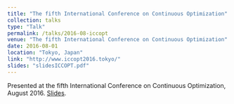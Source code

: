 ```yaml
---
title: "The fifth International Conference on Continuous Optimization"
collection: talks
type: "Talk"
permalink: /talks/2016-08-iccopt
venue: "The fifth International Conference on Continuous Optimization"
date: 2016-08-01
location: "Tokyo, Japan"
link: "http://www.iccopt2016.tokyo/"
slides: "slidesICCOPT.pdf"
---
```


Presented at the fifth International Conference on Continuous Optimization, August 2016. [Slides](slidesICCOPT.pdf).
